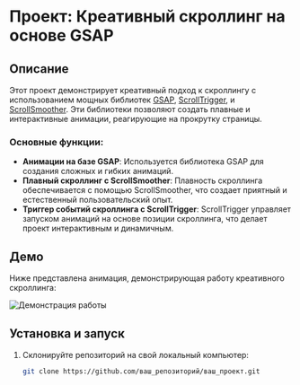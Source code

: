 # Проект: Креативный скроллинг на основе GSAP

## Описание

Этот проект демонстрирует креативный подход к скроллингу с использованием мощных библиотек [GSAP](https://greensock.com/gsap/), [ScrollTrigger](https://greensock.com/scrolltrigger/), и [ScrollSmoother](https://greensock.com/scrollsmoother/). Эти библиотеки позволяют создать плавные и интерактивные анимации, реагирующие на прокрутку страницы.

### Основные функции:

- **Анимации на базе GSAP**: Используется библиотека GSAP для создания сложных и гибких анимаций.
- **Плавный скроллинг с ScrollSmoother**: Плавность скроллинга обеспечивается с помощью ScrollSmoother, что создает приятный и естественный пользовательский опыт.
- **Триггер событий скроллинга с ScrollTrigger**: ScrollTrigger управляет запуском анимаций на основе позиции скроллинга, что делает проект интерактивным и динамичным.

## Демо

Ниже представлена анимация, демонстрирующая работу креативного скроллинга:

![Демонстрация работы](./scroll.gif)

## Установка и запуск

1. Склонируйте репозиторий на свой локальный компьютер:
   ```bash
   git clone https://github.com/ваш_репозиторий/ваш_проект.git
